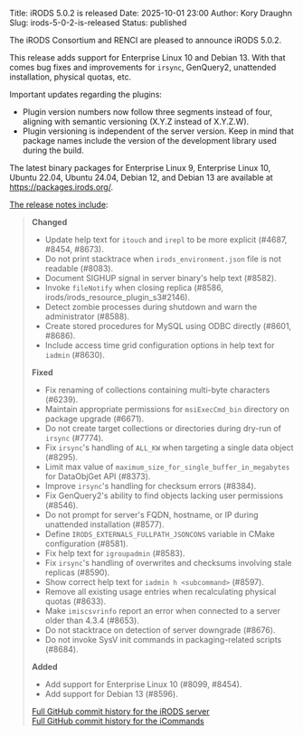 Title: iRODS 5.0.2 is released
Date: 2025-10-01 23:00
Author: Kory Draughn
Slug: irods-5-0-2-is-released
Status: published

The iRODS Consortium and RENCI are pleased to announce iRODS 5.0.2.

This release adds support for Enterprise Linux 10 and Debian 13. With that comes bug fixes and improvements for `irsync`, GenQuery2, unattended installation, physical quotas, etc.

Important updates regarding the plugins:

- Plugin version numbers now follow three segments instead of four, aligning with semantic versioning (X.Y.Z instead of X.Y.Z.W).
- Plugin versioning is independent of the server version. Keep in mind that package names include the version of the development library used during the build.

The latest binary packages for Enterprise Linux 9, Enterprise Linux 10, Ubuntu 22.04, Ubuntu 24.04, Debian 12, and Debian 13 are available at <https://packages.irods.org/>.

<!--more-->

[The release notes include](https://docs.irods.org/5.0.2/release_notes/):

> **Changed**
> 
> - Update help text for `itouch` and `irepl` to be more explicit (#4687, #8454, #8673).
> - Do not print stacktrace when `irods_environment.json` file is not readable (#8083).
> - Document SIGHUP signal in server binary's help text (#8582).
> - Invoke `fileNotify` when closing replica (#8586, irods/irods_resource_plugin_s3#2146).
> - Detect zombie processes during shutdown and warn the administrator (#8588).
> - Create stored procedures for MySQL using ODBC directly (#8601, #8686).
> - Include access time grid configuration options in help text for `iadmin` (#8630).
> 
> **Fixed**
> 
> - Fix renaming of collections containing multi-byte characters (#6239).
> - Maintain appropriate permissions for `msiExecCmd_bin` directory on package upgrade (#6671).
> - Do not create target collections or directories during dry-run of `irsync` (#7774).
> - Fix `irsync`'s handling of `ALL_KW` when targeting a single data object (#8295).
> - Limit max value of `maximum_size_for_single_buffer_in_megabytes` for DataObjGet API (#8373).
> - Improve `irsync`'s handling for checksum errors (#8384).
> - Fix GenQuery2's ability to find objects lacking user permissions (#8546).
> - Do not prompt for server's FQDN, hostname, or IP during unattended installation (#8577).
> - Define `IRODS_EXTERNALS_FULLPATH_JSONCONS` variable in CMake configuration (#8581).
> - Fix help text for `igroupadmin` (#8583).
> - Fix `irsync`'s handling of overwrites and checksums involving stale replicas (#8590).
> - Show correct help text for `iadmin h <subcommand>` (#8597).
> - Remove all existing usage entries when recalculating physical quotas (#8633).
> - Make `imiscsvrinfo` report an error when connected to a server older than 4.3.4 (#8653).
> - Do not stacktrace on detection of server downgrade (#8676).
> - Do not invoke SysV init commands in packaging-related scripts (#8684).
> 
> **Added**
> 
> - Add support for Enterprise Linux 10 (#8099, #8454).
> - Add support for Debian 13 (#8596).
> 
> [Full GitHub commit history for the iRODS server](https://github.com/irods/irods/compare/5.0.1...5.0.2)<br />
> [Full GitHub commit history for the iCommands](https://github.com/irods/irods_client_icommands/compare/5.0.1...5.0.2)
